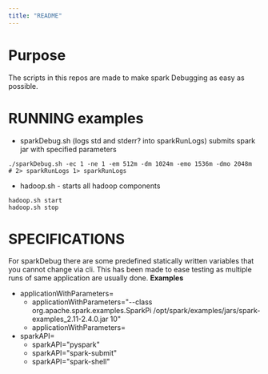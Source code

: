 ```yaml
---
title: "README"
---
```

# Purpose

The scripts in this repos are made to make spark Debugging as easy as possible.

# RUNNING examples

+ sparkDebug.sh (logs std and stderr? into sparkRunLogs) submits spark jar with specified parameters

~~~
./sparkDebug.sh -ec 1 -ne 1 -em 512m -dm 1024m -emo 1536m -dmo 2048m  # 2> sparkRunLogs 1> sparkRunLogs
~~~

+ hadoop.sh - starts all hadoop components
~~~
hadoop.sh start
hadoop.sh stop
~~~

# SPECIFICATIONS

For sparkDebug there are some predefined statically written variables that you cannot change via cli. This has been made to ease testing as multiple runs of same application are usually done.
**Examples**
+ applicationWithParameters=
    + applicationWithParameters="--class org.apache.spark.examples.SparkPi     /opt/spark/examples/jars/spark-examples_2.11-2.4.0.jar 10"
    + applicationWithParameters=
+ sparkAPI=
    + sparkAPI="pyspark"
    + sparkAPI="spark-submit"
    + sparkAPI="spark-shell"
